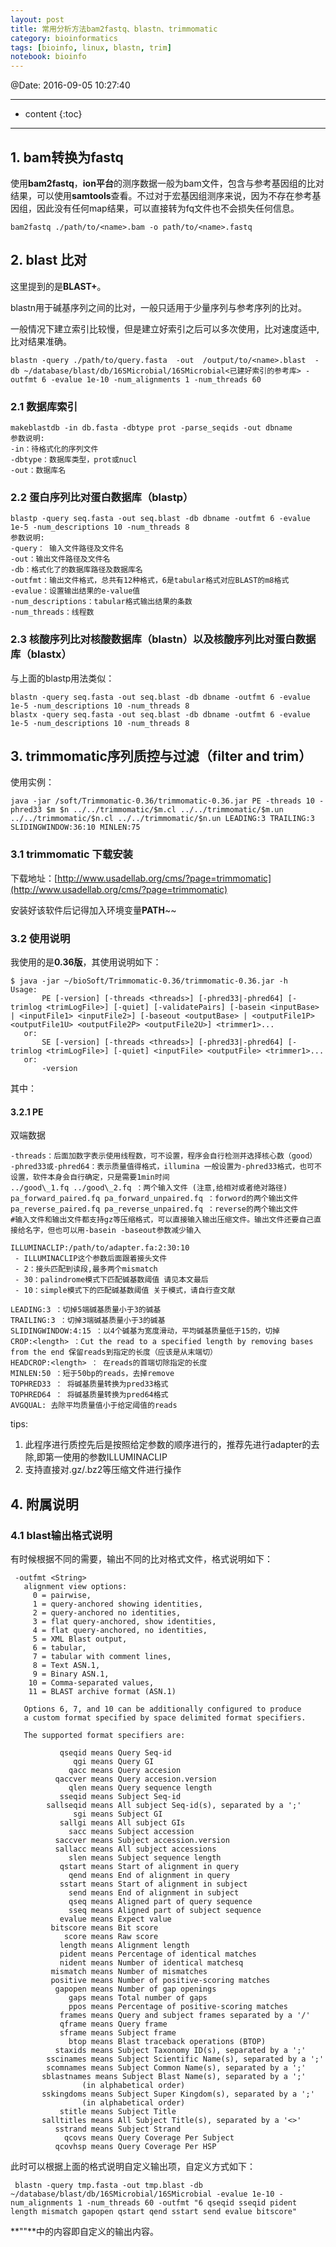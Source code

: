 ```yaml
---
layout: post
title: 常用分析方法bam2fastq、blastn、trimmomatic
category: bioinformatics
tags: [bioinfo, linux, blastn, trim]
notebook: bioinfo
---
```


@Date: 2016-09-05 10:27:40

--------

* content
{:toc}

---------


## 1. bam转换为fastq

使用**bam2fastq**，**ion平台**的测序数据一般为bam文件，包含与参考基因组的比对结果，可以使用**samtools**查看。不过对于宏基因组测序来说，因为不存在参考基因组，因此没有任何map结果，可以直接转为fq文件也不会损失任何信息。

```
bam2fastq ./path/to/<name>.bam -o path/to/<name>.fastq
```

## 2. blast 比对

这里提到的是**BLAST+**。

blastn用于碱基序列之间的比对，一般只适用于少量序列与参考序列的比对。

一般情况下建立索引比较慢，但是建立好索引之后可以多次使用，比对速度适中, 比对结果准确。

```
blastn -query ./path/to/query.fasta  -out  /output/to/<name>.blast  -db ~/database/blast/db/16SMicrobial/16SMicrobial<已建好索引的参考库> -outfmt 6 -evalue 1e-10 -num_alignments 1 -num_threads 60
```

### 2.1 数据库索引

```
makeblastdb -in db.fasta -dbtype prot -parse_seqids -out dbname
参数说明:
-in：待格式化的序列文件
-dbtype：数据库类型，prot或nucl
-out：数据库名
```

### 2.2 蛋白序列比对蛋白数据库（blastp）

```
blastp -query seq.fasta -out seq.blast -db dbname -outfmt 6 -evalue 1e-5 -num_descriptions 10 -num_threads 8
参数说明:
-query： 输入文件路径及文件名
-out：输出文件路径及文件名
-db：格式化了的数据库路径及数据库名
-outfmt：输出文件格式，总共有12种格式，6是tabular格式对应BLAST的m8格式
-evalue：设置输出结果的e-value值
-num_descriptions：tabular格式输出结果的条数
-num_threads：线程数
```

### 2.3 核酸序列比对核酸数据库（blastn）以及核酸序列比对蛋白数据库（blastx）

与上面的blastp用法类似：

```
blastn -query seq.fasta -out seq.blast -db dbname -outfmt 6 -evalue 1e-5 -num_descriptions 10 -num_threads 8
blastx -query seq.fasta -out seq.blast -db dbname -outfmt 6 -evalue 1e-5 -num_descriptions 10 -num_threads 8
```

## 3. trimmomatic序列质控与过滤（filter and trim）

使用实例：

```
java -jar /soft/Trimmomatic-0.36/trimmomatic-0.36.jar PE -threads 10 -phred33 $m $n ../../trimmomatic/$m.cl ../../trimmomatic/$m.un ../../trimmomatic/$n.cl ../../trimmomatic/$n.un LEADING:3 TRAILING:3 SLIDINGWINDOW:36:10 MINLEN:75
```

### 3.1 trimmomatic 下载安装

下载地址：[http://www.usadellab.org/cms/?page=trimmomatic](http://www.usadellab.org/cms/?page=trimmomatic)

安装好该软件后记得加入环境变量**PATH**~~

### 3.2 使用说明

我使用的是**0.36版**，其使用说明如下：

```
$ java -jar ~/bioSoft/Trimmomatic-0.36/trimmomatic-0.36.jar -h
Usage:
       PE [-version] [-threads <threads>] [-phred33|-phred64] [-trimlog <trimLogFile>] [-quiet] [-validatePairs] [-basein <inputBase> | <inputFile1> <inputFile2>] [-baseout <outputBase> | <outputFile1P> <outputFile1U> <outputFile2P> <outputFile2U>] <trimmer1>...
   or:
       SE [-version] [-threads <threads>] [-phred33|-phred64] [-trimlog <trimLogFile>] [-quiet] <inputFile> <outputFile> <trimmer1>...
   or:
       -version
```

其中：

#### 3.2.1 PE

双端数据

```
-threads：后面加数字表示使用线程数，可不设置，程序会自行检测并选择核心数（good）
-phred33或-phred64：表示质量值得格式，illumina 一般设置为-phred33格式，也可不设置，软件本身会自行确定，只是需要1min时间
../good\_1.fq ../good\_2.fq ：两个输入文件 (注意,给相对或者绝对路径)
pa_forward_paired.fq pa_forward_unpaired.fq ：forword的两个输出文件
pa_reverse_paired.fq pa_reverse_unpaired.fq ：reverse的两个输出文件
#输入文件和输出文件都支持gz等压缩格式，可以直接输入输出压缩文件。输出文件还要自己直接给名字，但也可以用-basein -baseout参数减少输入

ILLUMINACLIP:/path/to/adapter.fa:2:30:10
 - ILLUMINACLIP这个参数后面跟着接头文件
 - 2：接头匹配到读段,最多两个mismatch
 - 30：palindrome模式下匹配碱基数阈值 请见本文最后
 - 10：simple模式下的匹配碱基数阈值 关于模式，请自行查文献

LEADING:3 ：切掉5端碱基质量小于3的碱基
TRAILING:3 ：切掉3端碱基质量小于3的碱基
SLIDINGWINDOW:4:15 ：以4个碱基为宽度滑动，平均碱基质量低于15的，切掉
CROP:<length> ：Cut the read to a specified length by removing bases from the end 保留reads到指定的长度（应该是从末端切）
HEADCROP:<length> ： 在reads的首端切除指定的长度
MINLEN:50 ：短于50bp的reads，去掉remove
TOPHRED33 ： 将碱基质量转换为pred33格式
TOPHRED64 ： 将碱基质量转换为pred64格式
AVGQUAL: 去除平均质量值小于给定阈值的reads
```

tips:

 1. 此程序进行质控先后是按照给定参数的顺序进行的，推荐先进行adapter的去除,即第一使用的参数ILLUMINACLIP
 2. 支持直接对.gz/.bz2等压缩文件进行操作

## 4. 附属说明


### 4.1 blast输出格式说明

有时候根据不同的需要，输出不同的比对格式文件，格式说明如下：

```
 -outfmt <String>
   alignment view options:
     0 = pairwise,
     1 = query-anchored showing identities,
     2 = query-anchored no identities,
     3 = flat query-anchored, show identities,
     4 = flat query-anchored, no identities,
     5 = XML Blast output,
     6 = tabular,
     7 = tabular with comment lines,
     8 = Text ASN.1,
     9 = Binary ASN.1,
    10 = Comma-separated values,
    11 = BLAST archive format (ASN.1)

   Options 6, 7, and 10 can be additionally configured to produce
   a custom format specified by space delimited format specifiers.

   The supported format specifiers are:

           qseqid means Query Seq-id
              qgi means Query GI
             qacc means Query accesion
          qaccver means Query accesion.version
             qlen means Query sequence length
           sseqid means Subject Seq-id
        sallseqid means All subject Seq-id(s), separated by a ';'
              sgi means Subject GI
           sallgi means All subject GIs
             sacc means Subject accession
          saccver means Subject accession.version
          sallacc means All subject accessions
             slen means Subject sequence length
           qstart means Start of alignment in query
             qend means End of alignment in query
           sstart means Start of alignment in subject
             send means End of alignment in subject
             qseq means Aligned part of query sequence
             sseq means Aligned part of subject sequence
           evalue means Expect value
         bitscore means Bit score
            score means Raw score
           length means Alignment length
           pident means Percentage of identical matches
           nident means Number of identical matchesq
         mismatch means Number of mismatches
         positive means Number of positive-scoring matches
          gapopen means Number of gap openings
             gaps means Total number of gaps
             ppos means Percentage of positive-scoring matches
           frames means Query and subject frames separated by a '/'
           qframe means Query frame
           sframe means Subject frame
             btop means Blast traceback operations (BTOP)
          staxids means Subject Taxonomy ID(s), separated by a ';'
        sscinames means Subject Scientific Name(s), separated by a ';'
        scomnames means Subject Common Name(s), separated by a ';'
       sblastnames means Subject Blast Name(s), separated by a ';'
                (in alphabetical order)
       sskingdoms means Subject Super Kingdom(s), separated by a ';'
                (in alphabetical order)
           stitle means Subject Title
       salltitles means All Subject Title(s), separated by a '<>'
          sstrand means Subject Strand
            qcovs means Query Coverage Per Subject
          qcovhsp means Query Coverage Per HSP
```

此时可以根据上面的格式说明自定义输出项，自定义方式如下：

```
 blastn -query tmp.fasta -out tmp.blast -db ~/database/blast/db/16SMicrobial/16SMicrobial -evalue 1e-10 -num_alignments 1 -num_threads 60 -outfmt "6 qseqid sseqid pident length mismatch gapopen qstart qend sstart send evalue bitscore"
```

**""**中的内容即自定义的输出内容。

